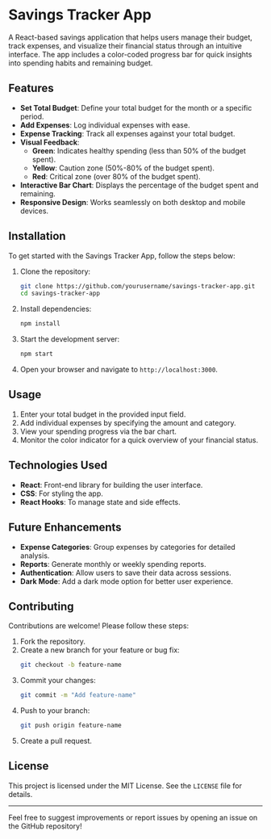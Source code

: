 # Savings Tracker App

A React-based savings application that helps users manage their budget, track expenses, and visualize their financial status through an intuitive interface. The app includes a color-coded progress bar for quick insights into spending habits and remaining budget.

## Features

- **Set Total Budget**: Define your total budget for the month or a specific period.
- **Add Expenses**: Log individual expenses with ease.
- **Expense Tracking**: Track all expenses against your total budget.
- **Visual Feedback**:
  - **Green**: Indicates healthy spending (less than 50% of the budget spent).
  - **Yellow**: Caution zone (50%-80% of the budget spent).
  - **Red**: Critical zone (over 80% of the budget spent).
- **Interactive Bar Chart**: Displays the percentage of the budget spent and remaining.
- **Responsive Design**: Works seamlessly on both desktop and mobile devices.

## Installation

To get started with the Savings Tracker App, follow the steps below:

1. Clone the repository:
   ```bash
   git clone https://github.com/yourusername/savings-tracker-app.git
   cd savings-tracker-app
   ```

2. Install dependencies:
   ```bash
   npm install
   ```

3. Start the development server:
   ```bash
   npm start
   ```

4. Open your browser and navigate to `http://localhost:3000`.

## Usage

1. Enter your total budget in the provided input field.
2. Add individual expenses by specifying the amount and category.
3. View your spending progress via the bar chart.
4. Monitor the color indicator for a quick overview of your financial status.

## Technologies Used

- **React**: Front-end library for building the user interface.
- **CSS**: For styling the app.
- **React Hooks**: To manage state and side effects.

## Future Enhancements

- **Expense Categories**: Group expenses by categories for detailed analysis.
- **Reports**: Generate monthly or weekly spending reports.
- **Authentication**: Allow users to save their data across sessions.
- **Dark Mode**: Add a dark mode option for better user experience.

## Contributing

Contributions are welcome! Please follow these steps:

1. Fork the repository.
2. Create a new branch for your feature or bug fix:
   ```bash
   git checkout -b feature-name
   ```
3. Commit your changes:
   ```bash
   git commit -m "Add feature-name"
   ```
4. Push to your branch:
   ```bash
   git push origin feature-name
   ```
5. Create a pull request.

## License

This project is licensed under the MIT License. See the `LICENSE` file for details.

---

Feel free to suggest improvements or report issues by opening an issue on the GitHub repository!

